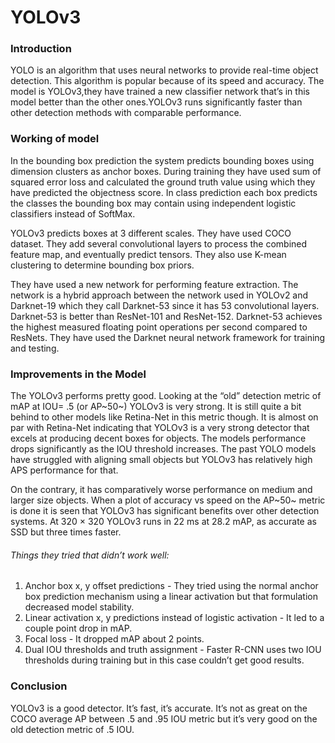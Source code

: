 # YOLOv3



### Introduction

YOLO is an algorithm that uses neural networks to provide real-time object detection. This algorithm is popular because of its speed and accuracy. The model is YOLOv3,they have trained a new classifier network that’s in this model better than the other ones.YOLOv3 runs significantly faster than other detection methods with comparable performance.

### Working of model

In the bounding box prediction the system predicts bounding boxes using dimension clusters as anchor boxes. During training they have used sum of squared error loss and calculated the ground truth value using which they have predicted the objectness score. In class prediction each box predicts the classes the bounding box may contain using independent logistic classifiers instead of SoftMax.

 YOLOv3 predicts boxes at 3 different scales. They have used COCO dataset. They add several convolutional layers to process the combined feature map, and eventually predict tensors. They also use K-mean clustering to determine bounding box priors.

 They have used a new network for performing feature extraction. The network is a hybrid approach between the network used in YOLOv2 and Darknet-19 which they call Darknet-53 since it has 53 convolutional layers. Darknet-53 is better than ResNet-101 and ResNet-152. Darknet-53 achieves the highest measured floating point operations per second compared to ResNets. They have used the Darknet neural network framework for training and testing.

### Improvements in the Model

The YOLOv3 performs pretty good. Looking at the “old” detection metric of mAP at IOU= .5 (or AP~50~) YOLOv3 is very strong. It is still quite a bit behind to other models like Retina-Net in this metric though. It is almost on par with Retina-Net indicating that YOLOv3 is a very strong detector that excels at producing decent boxes for objects. The models performance drops significantly as the IOU threshold increases. The past YOLO models have struggled with aligning small objects but YOLOv3 has relatively high APS performance for that.

On the contrary, it has comparatively worse performance on medium and larger size objects.  When a plot of accuracy vs speed on the AP~50~ metric is done it is seen that YOLOv3 has significant benefits over other detection systems. At 320 × 320 YOLOv3 runs in 22 ms at 28.2 mAP, as accurate as SSD but three times faster.

###### Things they tried that didn’t work well:

1.  Anchor box x, y offset predictions - They tried using the normal anchor box prediction mechanism using a linear activation but that formulation decreased model stability.
2.  Linear activation x, y predictions instead of logistic activation - It led to a couple point drop in mAP.
3.  Focal loss - It dropped mAP about 2 points.
4.  Dual IOU thresholds and truth assignment - Faster R-CNN uses two IOU thresholds during training but in this case couldn’t get good results.

### Conclusion

YOLOv3 is a good detector. It’s fast, it’s accurate. It’s not as great on the COCO average AP between .5 and .95 IOU metric but it’s very good on the old detection metric of .5 IOU.

